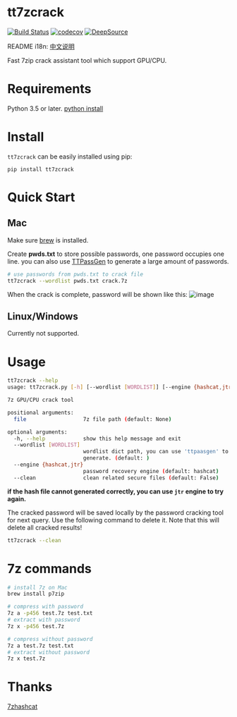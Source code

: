 # tt7zcrack

[![Build Status](https://travis-ci.com/tp7309/tt7zcrack.svg?branch=master)](https://travis-ci.com/tp7309/tt7zcrack)
[![codecov](https://codecov.io/gh/tp7309/tt7zcrack/branch/master/graph/badge.svg?token=lyEWTqfeb9)](https://codecov.io/gh/tp7309/tt7zcrack)
[![DeepSource](https://deepsource.io/gh/tp7309/tt7zcrack.svg/?label=active+issues&show_trend=true)](https://deepsource.io/gh/tp7309/tt7zcrack/?ref=repository-badge)

README i18n: [中文说明](https://github.com/tp7309/tt7zcrack/blob/master/README_zh_CN.md)

Fast 7zip crack assistant tool which support GPU/CPU.

# Requirements

Python 3.5 or later.
[python install](https://docs.python-guide.org/starting/install3/osx/)

# Install

`tt7zcrack` can be easily installed using pip:

```
pip install tt7zcrack
```

# Quick Start

## Mac

Make sure [brew](https://brew.sh/index_zh-cn) is installed.

Create **pwds.txt** to store possible passwords, one password occupies one line. you can also use [TTPassGen](https://github.com/tp7309/TTPassGen) to generate a large amount of passwords.

```bash
# use passwords from pwds.txt to crack file
tt7zcrack --wordlist pwds.txt crack.7z
```

When the crack is complete, password will be shown like this:
![image](https://github.com/tp7309/tt7zcrack/blob/master/asserts/result.png)

## Linux/Windows

Currently not supported.

# Usage

```bash
tt7zcrack --help
usage: tt7zcrack.py [-h] [--wordlist [WORDLIST]] [--engine {hashcat,jtr}] [--clean] [file]

7z GPU/CPU crack tool

positional arguments:
  file                  7z file path (default: None)

optional arguments:
  -h, --help            show this help message and exit
  --wordlist [WORDLIST]
                        wordlist dict path, you can use 'ttpaasgen' to
                        generate. (default: )
  --engine {hashcat,jtr}
                        password recovery engine (default: hashcat)
  --clean               clean related secure files (default: False)
```

**if the hash file cannot generated correctly, you can use `jtr` engine to try again.**

The cracked password will be saved locally by the password cracking tool for next query. Use the following command to delete it. Note that this will delete all cracked results!

```bash
tt7zcrack --clean
```

# 7z commands

```bash
# install 7z on Mac
brew install p7zip

# compress with password
7z a -p456 test.7z test.txt
# extract with password
7z x -p456 test.7z

# compress without password
7z a test.7z test.txt
# extract without password
7z x test.7z
```

# Thanks

[7zhashcat](https://github.com/philsmd/7z2hashcat)
